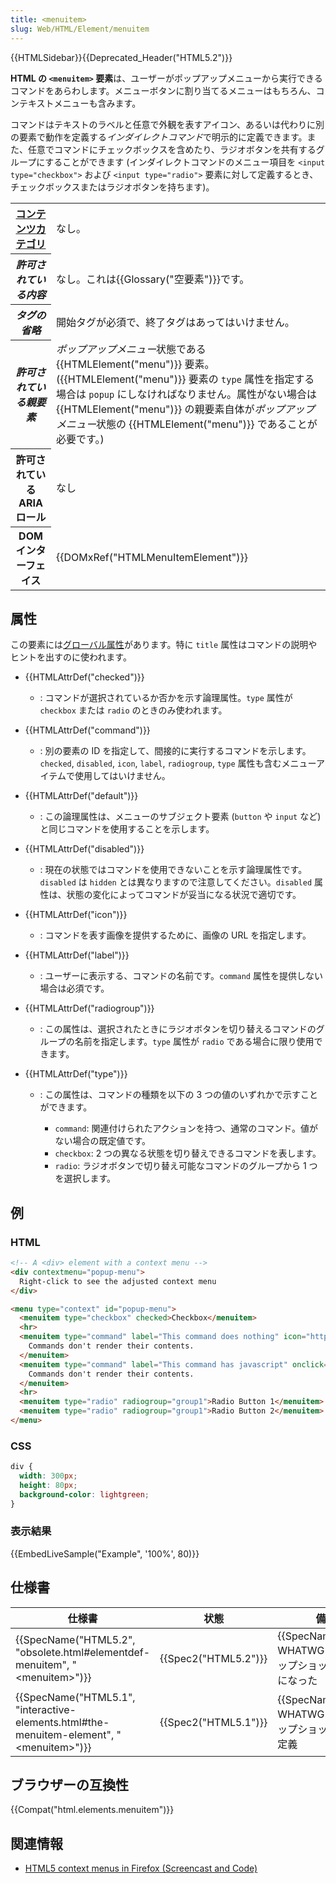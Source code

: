 ```yaml
---
title: <menuitem>
slug: Web/HTML/Element/menuitem
---
```


{{HTMLSidebar}}{{Deprecated_Header("HTML5.2")}}

**HTML の `<menuitem>` 要素**は、ユーザーがポップアップメニューから実行できるコマンドをあらわします。メニューボタンに割り当てるメニューはもちろん、コンテキストメニューも含みます。

コマンドはテキストのラベルと任意で外観を表すアイコン、あるいは代わりに別の要素で動作を定義する*インダイレクトコマンド*で明示的に定義できます。また、任意でコマンドにチェックボックスを含めたり、ラジオボタンを共有するグループにすることができます (インダイレクトコマンドのメニュー項目を `<input type="checkbox">` および `<input type="radio">` 要素に対して定義するとき、チェックボックスまたはラジオボタンを持ちます)。

<table class="properties">
  <tbody>
    <tr>
      <th scope="row">
        <a href="/ja/docs/Web/HTML/Content_categories">コンテンツカテゴリ</a>
      </th>
      <td>なし。</td>
    </tr>
    <tr>
      <th scope="row"><dfn>許可されている内容</dfn></th>
      <td>なし。これは{{Glossary("空要素")}}です。</td>
    </tr>
    <tr>
      <th scope="row"><dfn>タグの省略</dfn></th>
      <td>開始タグが必須で、終了タグはあってはいけません。</td>
    </tr>
    <tr>
      <th scope="row"><dfn>許可されている親要素</dfn></th>
      <td>
        <em>ポップアップメニュー</em>状態である {{HTMLElement("menu")}}
        要素。({{HTMLElement("menu")}} 要素の
        <code>type</code> 属性を指定する場合は
        <code>popup</code> にしなければなりません。属性がない場合は
        {{HTMLElement("menu")}}
        の親要素自体が<em>ポップアップメニュー</em>状態の
        {{HTMLElement("menu")}} であることが必要です。)
      </td>
    </tr>
    <tr>
      <th scope="row">許可されている ARIA ロール</th>
      <td>なし</td>
    </tr>
    <tr>
      <th scope="row">DOM インターフェイス</th>
      <td>{{DOMxRef("HTMLMenuItemElement")}}</td>
    </tr>
  </tbody>
</table>

## 属性

この要素には[グローバル属性](/ja/docs/Web/HTML/Global_attributes)があります。特に `title` 属性はコマンドの説明やヒントを出すのに使われます。

- {{HTMLAttrDef("checked")}}
  - : コマンドが選択されているか否かを示す論理属性。`type` 属性が `checkbox` または `radio` のときのみ使われます。
- {{HTMLAttrDef("command")}}
  - : 別の要素の ID を指定して、間接的に実行するコマンドを示します。 `checked`, `disabled`, `icon`, `label`, `radiogroup`, `type` 属性も含むメニューアイテムで使用してはいけません。
- {{HTMLAttrDef("default")}}
  - : この論理属性は、メニューのサブジェクト要素 (`button` や `input` など) と同じコマンドを使用することを示します。
- {{HTMLAttrDef("disabled")}}
  - : 現在の状態ではコマンドを使用できないことを示す論理属性です。`disabled` は `hidden` とは異なりますので注意してください。`disabled` 属性は、状態の変化によってコマンドが妥当になる状況で適切です。
- {{HTMLAttrDef("icon")}}
  - : コマンドを表す画像を提供するために、画像の URL を指定します。
- {{HTMLAttrDef("label")}}
  - : ユーザーに表示する、コマンドの名前です。`command` 属性を提供しない場合は必須です。
- {{HTMLAttrDef("radiogroup")}}
  - : この属性は、選択されたときにラジオボタンを切り替えるコマンドのグループの名前を指定します。`type` 属性が `radio` である場合に限り使用できます。
- {{HTMLAttrDef("type")}}

  - : この属性は、コマンドの種類を以下の 3 つの値のいずれかで示すことができます。

    - `command`: 関連付けられたアクションを持つ、通常のコマンド。値がない場合の既定値です。
    - `checkbox`: 2 つの異なる状態を切り替えできるコマンドを表します。
    - `radio`: ラジオボタンで切り替え可能なコマンドのグループから 1 つを選択します。

## 例

### HTML

```html
<!-- A <div> element with a context menu -->
<div contextmenu="popup-menu">
  Right-click to see the adjusted context menu
</div>

<menu type="context" id="popup-menu">
  <menuitem type="checkbox" checked>Checkbox</menuitem>
  <hr>
  <menuitem type="command" label="This command does nothing" icon="https://developer.mozilla.org/static/img/favicon144.png">
    Commands don't render their contents.
  </menuitem>
  <menuitem type="command" label="This command has javascript" onclick="alert('command clicked')">
    Commands don't render their contents.
  </menuitem>
  <hr>
  <menuitem type="radio" radiogroup="group1">Radio Button 1</menuitem>
  <menuitem type="radio" radiogroup="group1">Radio Button 2</menuitem>
</menu>
```

### CSS

```css
div {
  width: 300px;
  height: 80px;
  background-color: lightgreen;
}
```

### 表示結果

{{EmbedLiveSample("Example", '100%', 80)}}

## 仕様書

| 仕様書                                                                                                                       | 状態                         | 備考                                                                  |
| ---------------------------------------------------------------------------------------------------------------------------- | ---------------------------- | --------------------------------------------------------------------- |
| {{SpecName("HTML5.2", "obsolete.html#elementdef-menuitem", "&lt;menuitem&gt;")}}                 | {{Spec2("HTML5.2")}} | {{SpecName("HTML WHATWG")}} のスナップショット、廃止になった |
| {{SpecName("HTML5.1", "interactive-elements.html#the-menuitem-element", "&lt;menuitem&gt;")}} | {{Spec2("HTML5.1")}} | {{SpecName("HTML WHATWG")}} のスナップショット、初回定義     |

## ブラウザーの互換性

{{Compat("html.elements.menuitem")}}

## 関連情報

- [HTML5 context menus in Firefox (Screencast and Code)](https://hacks.mozilla.org/2011/11/html5-context-menus-in-firefox-screencast-and-code/)
